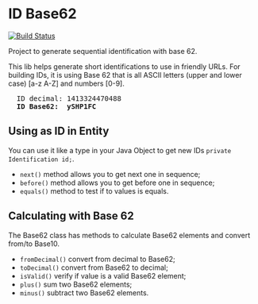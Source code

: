 ID Base62
========

[![Build Status](https://travis-ci.org/lucasb/idbase62.svg?branch=master)](https://travis-ci.org/lucasb/idbase62)

Project to generate sequential identification with base 62.

This lib helps generate short identifications to use in friendly URLs. For building IDs, it is using Base 62 that is all ASCII letters (upper and lower case) [a-z A-Z] and numbers [0-9].

<pre>
  ID decimal: 1413324470488
  <b>ID Base62:  ySHP1FC</b>
</pre>

Using as ID in Entity
-----
You can use it like a type in your Java Object to get new IDs <code>private Identification id;</code>.
- <code>next()</code> method allows you to get next one in sequence;
- <code>before()</code> method allows you to get before one in sequence;
- <code>equals()</code> method to test if to values is equals.

Calculating with Base 62
-----
The Base62 class has methods to calculate Base62 elements and convert from/to Base10.
- <code>fromDecimal()</code> convert from decimal to Base62;
- <code>toDecimal()</code> convert from Base62 to decimal;
- <code>isValid()</code> verify if value is a valid Base62 element;
- <code>plus()</code> sum two Base62 elements;
- <code>minus()</code> subtract two Base62 elements.
